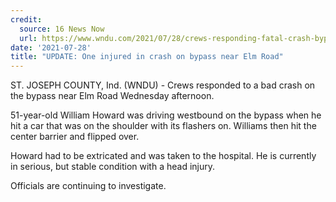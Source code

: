 ```yaml
---
credit:
  source: 16 News Now
  url: https://www.wndu.com/2021/07/28/crews-responding-fatal-crash-bypass-near-elm-road/
date: '2021-07-28'
title: "UPDATE: One injured in crash on bypass near Elm Road"
---
```

ST. JOSEPH COUNTY, Ind. (WNDU) - Crews responded to a bad crash on the bypass near Elm Road Wednesday afternoon.

51-year-old William Howard was driving westbound on the bypass when he hit a car that was on the shoulder with its flashers on. Williams then hit the center barrier and flipped over.

Howard had to be extricated and was taken to the hospital. He is currently in serious, but stable condition with a head injury.

Officials are continuing to investigate.
